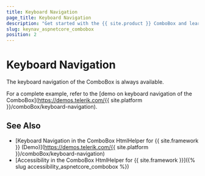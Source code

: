 ```yaml
---
title: Keyboard Navigation
page_title: Keyboard Navigation
description: "Get started with the {{ site.product }} ComboBox and learn about the accessibility support it provides through its keyboard navigation functionality."
slug: keynav_aspnetcore_combobox
position: 2
---
```


# Keyboard Navigation

The keyboard navigation of the ComboBox is always available.

For a complete example, refer to the [demo on keyboard navigation of the ComboBox](https://demos.telerik.com/{{ site.platform }}/comboBox/keyboard-navigation).

## See Also

* [Keyboard Navigation in the ComboBox HtmlHelper for {{ site.framework }} (Demo)](https://demos.telerik.com/{{ site.platform }}/comboBox/keyboard-navigation)
* [Accessibility in the ComboBox HtmlHelper for {{ site.framework }}]({% slug accessibility_aspnetcore_combobox %})

